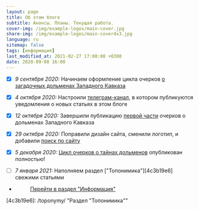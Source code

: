 ```yaml
---
layout: page
title: Об этом блоге
subtitle: Анонсы. Планы. Текущая работа.
cover-img: /img/example-logos/main-cover.jpg
share-img: /img/example-logos/main-cover4x3.jpg
language: ru
sitemap: false
tags: [информация]
last_modified_at: 2021-02-27 17:00:00 +0300
date: 2020-09-08 16:00
---
```

- [X]  _9 сентября 2020:_ Начинаем оформление цикла очерков [о загадочных дольменах Западного Кавказа][bfc69183]

- [X]  _4 октября 2020:_ Настроили [телеграм-канал][a85077ec], в котором публикуются уведомления о новых статьях в этом блоге

- [X]  _12 октября 2020:_ Завершили публикацию [первой части][fc339afa] очерков о дольменах Западного Кавказа

- [X]  _29 октября 2020:_ Поправили дизайн сайта, сменили логотип, и добавили [поиск по сайту][9f6be73e]

- [X]  _5 декабря 2020:_ [Цикл очерков о тайнах дольменов][60031656] опубликован полностью!

- [ ]  _7 января 2021:_ Наполняем раздел ["Топонимика"][4c3b19e6] свежими статьями

<ul class="pagination blog-pager"><li class="page-item previous"><figure><a class="page-link" href="/info/" data-toggle="tooltip" data-placement="top" title="Инфо">Перейти в раздел "Информация"</a></figure></li></ul>

  [60031656]: /mysteries-dolmens/outro/ "Заключение"
  [bfc69183]: /mysteries-dolmens/intro/ "Тайны тысячелетних дольменов Кубани"
  [a85077ec]: /info/telegram/ "Информационный канал в поддержку этого блога"
  [fc339afa]: /mysteries-dolmens/in-dex/#ch1 "Оглавление к циклу очерков о дольменах Западного Кавказа"
  [9f6be73e]: /search/ "Яндекс.поиск по сайту"
  [4c3b19e6]: /toponymy/ "Раздел "Топонимика""
